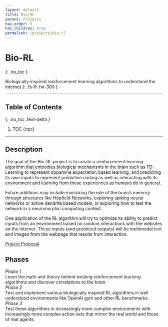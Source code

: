 ```yaml
---
layout: default
title: Bio-RL
parent: Projects
nav_order: 5
has_children: true
permalink: /projects/bio-rl
---
```


# Bio-RL
{: .no_toc }

Biologically inspired reinforcement learning algorithms to understand the internet
{: .fs-6 .fw-300 }

---

## Table of Contents
{: .no_toc .text-delta }

1. TOC
{:toc}

---

## Description
The goal of the Bio-RL project is to create a reinforcement learning algorithm that embodies biological mechanisms in the brain such as TD-Learning to represent dopamine expectation based learning, and predicting its own inputs to represent predictive coding as well as interacting with its environment and learning from those experiences as humans do in general. 

Future additions may include mimicking the role of the brain’s memory through structures like Hopfield Networks, exploring spiking neural networks or active dendrite based models, or exploring how to test the network in a neuromorphic computing context.

One application of the RL algorithm will try to optimize its ability to predict inputs from an environment based on random interactions with the websites on the internet. These inputs (and predicted outputs) will be multimodal text and images from the webpage that results from interaction.

[Project Proposal](https://docs.google.com/document/d/1mw_phs-BgumofocYYcUpDUTiiu0GCah364vF0r70nUM/edit?usp=sharing)


## Phases
*Phase 1*  
Learn the math and theory behind existing reinforcement learning algorithms and discover
correlations to the brain.   
*Phase 2*  
Test and implement various biologically inspired RL algorithms in well understood environments like OpenAI gym and
other RL benchmarks.  
*Phase 3*  
Test these algorithms in increasingly more complex environments with increasingly more complex action sets that mirror
the real world and those of real agents.
